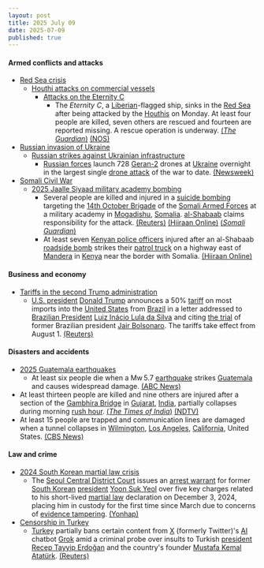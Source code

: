 ```yaml
---
layout: post
title: 2025 July 09
date: 2025-07-09
published: true
---
```



#### Armed conflicts and attacks

* [Red Sea crisis](https://en.wikipedia.org/wiki/Red_Sea_crisis "Red Sea crisis")
  * [Houthi attacks on commercial vessels](https://en.wikipedia.org/wiki/Houthi_attacks_on_commercial_vessels "Houthi attacks on commercial vessels")
    * [Attacks on the Eternity C](https://en.wikipedia.org/wiki/Attacks_on_the_Eternity_C "Attacks on the Eternity C")
      * The *Eternity C*, a [Liberian](https://en.wikipedia.org/wiki/Liberia "Liberia")-flagged ship, sinks in the [Red Sea](https://en.wikipedia.org/wiki/Red_Sea "Red Sea") after being attacked by the [Houthis](https://en.wikipedia.org/wiki/Houthis "Houthis") on Monday. At least four people are killed, seven others are rescued and fourteen are reported missing. A rescue operation is underway. [(*The Guardian*)](https://www.theguardian.com/world/2025/jul/09/rescuers-search-for-crew-of-cargo-ship-eternity-c-that-sank-after-being-attacked-in-red-sea) [(NOS)](https://nos.nl/artikel/2574293-schip-op-rode-zee-gezonken-na-aanval-door-houthi-s-bemanning-te-water)
* [Russian invasion of Ukraine](https://en.wikipedia.org/wiki/Russian_invasion_of_Ukraine "Russian invasion of Ukraine")
  * [Russian strikes against Ukrainian infrastructure](https://en.wikipedia.org/wiki/Russian_strikes_against_Ukrainian_infrastructure_%282022%E2%80%93present%29 "Russian strikes against Ukrainian infrastructure (2022–present)")
    * [Russian forces](https://en.wikipedia.org/wiki/Russian_Armed_Forces "Russian Armed Forces") launch 728 [Geran-2](https://en.wikipedia.org/wiki/HESA_Shahed_136#Geran-2 "HESA Shahed 136") drones at [Ukraine](https://en.wikipedia.org/wiki/Ukraine "Ukraine") overnight in the largest single [drone attack](https://en.wikipedia.org/wiki/Drone_attack "Drone attack") of the war to date. [(Newsweek)](https://www.newsweek.com/russia-ukraine-war-drone-putin-trump-2096445)
* [Somali Civil War](https://en.wikipedia.org/wiki/Somali_Civil_War_%282009%E2%80%93present%29 "Somali Civil War (2009–present)")
  * [2025 Jaalle Siyaad military academy bombing](https://en.wikipedia.org/wiki/2025_Jaalle_Siyaad_military_academy_bombing "2025 Jaalle Siyaad military academy bombing")
    * Several people are killed and injured in a [suicide bombing](https://en.wikipedia.org/wiki/Suicide_bombing "Suicide bombing") targeting the [14th October Brigade](https://en.wikipedia.org/wiki/14th_October_Brigade "14th October Brigade") of the [Somali Armed Forces](https://en.wikipedia.org/wiki/Somali_Armed_Forces "Somali Armed Forces") at a military academy in [Mogadishu](https://en.wikipedia.org/wiki/Mogadishu "Mogadishu"), [Somalia](https://en.wikipedia.org/wiki/Somalia "Somalia"). [al-Shabaab](https://en.wikipedia.org/wiki/Al-Shabaab_%28militant_group%29 "Al-Shabaab (militant group)") claims responsibility for the attack. [(Reuters)](https://www.reuters.com/world/africa/blast-hits-military-base-somali-capital-witness-al-shabaab-group-say-2025-07-09/) [(Hiiraan Online)](https://hiiraan.com/news4/2025/July/202140/suicide_bomber_targets_somali_military_academy_in_mogadishu_casualties_reported.aspx) [(*Somali Guardian*)](https://somaliguardian.com/news/somalia-news/suicide-bomber-targets-somali-military-academy-during-visit-by-western-officials/)
    * At least seven [Kenyan police officers](https://en.wikipedia.org/wiki/Kenya_Police "Kenya Police") injured after an al-Shabaab [roadside bomb](https://en.wikipedia.org/wiki/Improvised_explosive_device "Improvised explosive device") strikes their [patrol truck](https://en.wikipedia.org/wiki/Nissan_Patrol "Nissan Patrol") on a highway east of [Mandera](https://en.wikipedia.org/wiki/Mandera "Mandera") in [Kenya](https://en.wikipedia.org/wiki/Kenya "Kenya") near the border with Somalia. [(Hiiraan Online)](https://www.hiiraan.com/news4/2025/July/202142/al_shabab_roadside_bomb_wounds_7_kenyan_police_officers_near_mandera.aspx)

#### Business and economy

* [Tariffs in the second Trump administration](https://en.wikipedia.org/wiki/Tariffs_in_the_second_Trump_administration "Tariffs in the second Trump administration")
  * [U.S. president](https://en.wikipedia.org/wiki/President_of_the_United_States "President of the United States") [Donald Trump](https://en.wikipedia.org/wiki/Donald_Trump "Donald Trump") announces a 50% [tariff](https://en.wikipedia.org/wiki/Tariff "Tariff") on most imports into the [United States](https://en.wikipedia.org/wiki/United_States "United States") from [Brazil](https://en.wikipedia.org/wiki/Brazil "Brazil") in a letter addressed to [Brazilian President](https://en.wikipedia.org/wiki/President_of_Brazil "President of Brazil") [Luiz Inácio Lula da Silva](https://en.wikipedia.org/wiki/Luiz_In%C3%A1cio_Lula_da_Silva "Luiz Inácio Lula da Silva") and citing [the trial](https://en.wikipedia.org/wiki/Ineligibility_of_Jair_Bolsonaro "Ineligibility of Jair Bolsonaro") of former Brazilian president [Jair Bolsonaro](https://en.wikipedia.org/wiki/Jair_Bolsonaro "Jair Bolsonaro"). The tariffs take effect from August 1. [(Reuters)](https://www.reuters.com/world/asia-pacific/eu-seeks-trade-deal-with-trump-this-month-new-tariff-notices-due-2025-07-09/)

#### Disasters and accidents

* [2025 Guatemala earthquakes](https://en.wikipedia.org/wiki/2025_Guatemala_earthquakes "2025 Guatemala earthquakes")
  * At least six people die when a Mw 5.7 [earthquake](https://en.wikipedia.org/wiki/Earthquake "Earthquake") strikes [Guatemala](https://en.wikipedia.org/wiki/Guatemala "Guatemala") and causes widespread damage. [(ABC News)](https://abcnews.go.com/amp/International/wireStory/dozens-earthquakes-aftershocks-cause-deaths-guatemala-123600934)
* At least thirteen people are killed and nine others are injured after a section of the [Gambhira Bridge](https://en.wikipedia.org/wiki/Gambhira_Bridge "Gambhira Bridge") in [Gujarat](https://en.wikipedia.org/wiki/Gujarat "Gujarat"), [India](https://en.wikipedia.org/wiki/India "India"), partially collapses during morning [rush hour](https://en.wikipedia.org/wiki/Rush_hour "Rush hour"). [(*The Times of India*)](https://timesofindia.indiatimes.com/india/watch-rescue-teams-try-to-pull-out-truck-after-gujarat-bridge-collapse-10-dead-several-injured/articleshow/122342737.cms) [(NDTV)](https://www.ndtv.com/india-news/gujarat-bridge-collapse-crumbling-gambhira-bridge-was-40-years-old-gave-way-in-peak-traffic-hours-mahisagar-river-cars-deaths-news-vadodara-8847480)
* At least 15 people are trapped and communication lines are damaged when a tunnel collapses in [Wilmington](https://en.wikipedia.org/wiki/Wilmington%2C_Los_Angeles "Wilmington, Los Angeles"), [Los Angeles](https://en.wikipedia.org/wiki/Los_Angeles "Los Angeles"), [California](https://en.wikipedia.org/wiki/California "California"), United States. [(CBS News)](https://www.cbsnews.com/losangeles/news/wilmington-tunnel-collapse/)

#### Law and crime

* [2024 South Korean martial law crisis](https://en.wikipedia.org/wiki/2024_South_Korean_martial_law_crisis "2024 South Korean martial law crisis")
  * The [Seoul Central District Court](https://en.wikipedia.org/wiki/High_courts_of_South_Korea "High courts of South Korea") issues an [arrest warrant](https://en.wikipedia.org/wiki/Arrest_of_Yoon_Suk_Yeol "Arrest of Yoon Suk Yeol") for former [South Korean](https://en.wikipedia.org/wiki/South_Korea "South Korea") [president](https://en.wikipedia.org/wiki/President_of_South_Korea "President of South Korea") [Yoon Suk Yeol](https://en.wikipedia.org/wiki/Yoon_Suk_Yeol "Yoon Suk Yeol") over five key charges related to his short-lived [martial law](https://en.wikipedia.org/wiki/Martial_law "Martial law") declaration on December 3, 2024, placing him in custody for the first time since March due to concerns of [evidence tampering](https://en.wikipedia.org/wiki/Evidence_tampering "Evidence tampering"). [(Yonhap)](https://en.yna.co.kr/view/AEN20250709006551315)
* [Censorship in Turkey](https://en.wikipedia.org/wiki/Censorship_in_Turkey "Censorship in Turkey")
  * [Turkey](https://en.wikipedia.org/wiki/Turkey "Turkey") partially bans certain content from [X](https://en.wikipedia.org/wiki/Twitter "Twitter") (formerly Twitter)'s [AI](https://en.wikipedia.org/wiki/Artificial_intelligence "Artificial intelligence") chatbot [Grok](https://en.wikipedia.org/wiki/Grok_%28chatbot%29 "Grok (chatbot)") amid a criminal probe over insults to Turkish [president](https://en.wikipedia.org/wiki/President_of_Turkey "President of Turkey") [Recep Tayyip Erdoğan](https://en.wikipedia.org/wiki/Recep_Tayyip_Erdo%C4%9Fan "Recep Tayyip Erdoğan") and the country's founder [Mustafa Kemal Atatürk](https://en.wikipedia.org/wiki/Mustafa_Kemal_Atat%C3%BCrk "Mustafa Kemal Atatürk"). [(Reuters)](https://www.reuters.com/business/media-telecom/turkey-blocks-xs-grok-chatbot-alleged-insults-erdogan-2025-07-09/)
